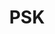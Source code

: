 ---
ee_id_thing: '4272'
site: '1'
type: '2'
inv_num: 2014-146
url: 2014-146-psk
title: PSK
year: '2015'
display_year: '2014'
medium: 'Roland TR-909 Rhythm Composer drum pattern, Roland TR-909 Rhythm Composer,
  public address sound system (variable), cables '
dims: Variable
pitch: 909 playing the PSK loop. Slam dunk.
ps: ''
live_url: ''
related: ''
youtube: ''
related_code: ''
imgs: psk-2014-146-database-install-1-ropac.jpg,psk-2014-146-database-install-3-ropac.jpg
subheading: ''
download: ''
add_credit: ''
commission: ''
layout: things-i-made
---